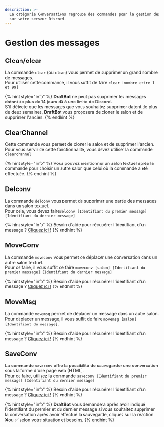 ```yaml
---
description: >-
  La catégorie Conversations regroupe des commandes pour la gestion des messages
  sur votre serveur Discord.
---
```


# Gestion des messages

## Clean/clear <a id="clear"></a>

La commande `clear` \(ou `clean`\) vous permet de supprimer un grand nombre de messages.   
Pour utiliser cette commande, il vous suffit de faire `clear [nombre entre 1 et 99]`

{% hint style="info" %}
**DraftBot** ne peut pas supprimer les messages datant de plus de 14 jours dû à une limite de Discord.  
S'il détecte que les messages que vous souhaitez supprimer datent de plus de deux semaines, **DraftBot** vous proposera de cloner le salon et de supprimer l'ancien. 
{% endhint %}

## ClearChannel

Cette commande vous permet de cloner le salon et de supprimer l'ancien.   
Pour vous servir de cette fonctionnalité, vous devez utiliser la commande `clearchannel`

{% hint style="info" %}
Vous pouvez mentionner un salon textuel après la commande pour choisir un autre salon que celui où la commande a été effectuée.
{% endhint %}

## Delconv

La commande `delconv` vous permet de supprimer une partie des messages dans un salon textuel.  
Pour cela, vous devez faire`delconv [Identifiant du premier message] [Identifiant du dernier message]` 

{% hint style="info" %}
Besoin d'aide pour récupérer l'identifiant d'un message ? [Cliquez ici !](../autres/recuperer-un-identifiant.md#message)
{% endhint %}

## MoveConv

La commande `moveconv` vous permet de déplacer une conversation dans un autre salon textuel.  
Pour ce faire, il vous suffit de faire `moveconv [salon] [Identifiant du premier message] [Identifiant du dernier message]`

{% hint style="info" %}
Besoin d'aide pour récupérer l'identifiant d'un message ? [Cliquez ici !](../autres/recuperer-un-identifiant.md#message)
{% endhint %}

## MoveMsg

La commande `movemsg` permet de déplacer un message dans un autre salon.  
Pour déplacer un message, il vous suffit de faire `movemsg [salon] [Identifiant du message]`.

{% hint style="info" %}
Besoin d'aide pour récupérer l'identifiant d'un message ? [Cliquez ici !](../autres/recuperer-un-identifiant.md#message)
{% endhint %}

## SaveConv

La commande `saveconv` offre la possibilité de sauvegarder une conversation sous la forme d'une page web \(HTML\).   
Pour ce faire, utilisez la commande `saveconv [Identifiant du premier message] [Identifiant du dernier message]`

{% hint style="info" %}
Besoin d'aide pour récupérer l'identifiant d'un message ? [Cliquez ici !](../autres/recuperer-un-identifiant.md#message)
{% endhint %}

{% hint style="info" %}
**DraftBot** vous demandera après avoir indiqué l'identifiant du premier et du dernier message si vous souhaitez supprimer la conversation après avoir effectué la sauvegarde, cliquez sur la réaction ❌ou ✅ selon votre situation et besoins.
{% endhint %}

